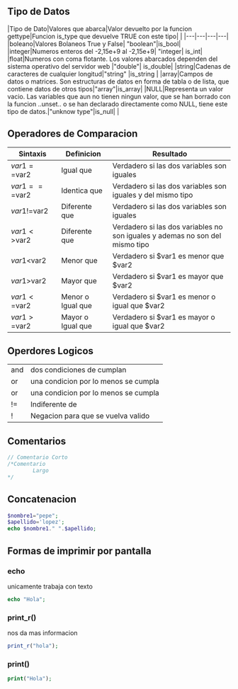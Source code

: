 ## Tipo de Datos

|Tipo de Dato|Valores que abarca|Valor devuelto por la funcion gettype|Funcion is_type que devuelve TRUE con este tipo|   |
|---|---|---|---|
|boleano|Valores Bolaneos True y False| "boolean"|is_bool|
|integer|Numeros enteros del -2,15e+9 al -2,15e+9| "integer| is_int|
|float|Numeros con coma flotante. Los valores abarcados dependen del sistema operativo del servidor web |"double"| is_double|
|string|Cadenas de caracteres de cualquier longitud|"string" |is_string |
|array|Campos de datos o matrices. Son estructuras de datos en forma de tabla o de lista, que contiene datos de otros tipos|"array"|is_array|
|NULL|Representa un valor vacio. Las variables que aun no tienen ningun valor, que se han borrado con la funcion ..unset.. o se han declarado directamente como NULL, tiene este tipo de datos.|"unknow type"|is_null|  |

## Operadores de Comparacion
| Sintaxis	| Definicion		| Resultado									|
|---------------|-----------------------|-------------------------------------------------------------------------------|
| $var1==$var2| Igual que		| Verdadero si las dos variables son iguales					|
| $var1===$var2	| Identica que		| Verdadero si las dos variables son iguales y del mismo tipo			|
| $var1!=$var2	| Diferente que		| Verdadero si las dos variables son iguales					|
| $var1<>$var2	| Diferente que		| Verdadero si las dos variables no son iguales y ademas no son del mismo tipo	|
| $var1<$var2	| Menor que		| Verdadero si $var1 es menor que $var2						|
| $var1>$var2	| Mayor que		| Verdadero si $var1 es mayor que $var2						|
| $var1<=$var2	| Menor o Igual que	| Verdadero si $var1 es menor o igual que $var2					|
| $var1>=$var2	| Mayor o Igual que	| Verdadero si $var1 es mayor o igual que $var2					|

## Operdores Logicos
|	| |
|-----|----------------|
|and	| dos condiciones de cumplan|
|or| una condicion por lo menos se cumpla|
|or| una condicion por lo menos se cumpla|
|!=	| Indiferente de |
|!	| Negacion para que se vuelva valido|
## Comentarios
```php
// Comentario Corto
/*Comentario
		Largo
*/
```

## Concatenacion
```php
$nombre1="pepe";
$apellido='lopez';
echo $nombre1." ".$apellido;
```


## Formas de imprimir por pantalla 
### echo
unicamente trabaja con texto
```php
echo "Hola";
```

### print_r()
nos da mas informacion
```php
print_r("hola");
```

### print()

```php
print("Hola");
```

